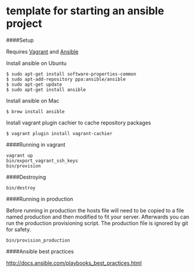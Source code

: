 template for starting an ansible project
=======================

####Setup

Requires [Vagrant](https://docs.vagrantup.com/v2/installation/) and [Ansible](http://docs.ansible.com/intro_installation.html)

Install ansible on Ubuntu

    $ sudo apt-get install software-properties-common
    $ sudo apt-add-repository ppa:ansible/ansible
    $ sudo apt-get update
    $ sudo apt-get install ansible

Install ansible on Mac

    $ brew install ansible

Install vagrant plugin cachier to cache repository packages

    $ vagrant plugin install vagrant-cachier

####Running in vagrant

    vagrant up
    bin/export_vagrant_ssh_keys
    bin/provision


####Destroying

    bin/destroy

####Running in production

Before running in production the hosts file will need to be copied to a file named production and then modified to fit your server. Afterwards you can run the production provisioning script. The production file is ignored by git for safety.

    bin/provision_production
    
####Ansible best practices

http://docs.ansible.com/playbooks_best_practices.html
